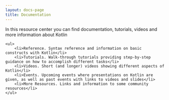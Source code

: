 ```yaml
---
layout: docs-page
title: Documentation
---
```


<div class="page-content">
    <p>In this resource center you can find documentation, tutorials, videos and more information about Kotlin</p>

    <ul>
        <li>Reference. Syntax reference and information on basic constructs with Kotlin</li>
        <li>Tutorials. Walk-through tutorials providing step-by-step guidance on how to accomplish different tasks</li>
        <li>Videos. Short (and longer) videos showing different aspects of Kotlin</li>
        <li>Events. Upcoming events where presentations on Kotlin are given, as well as past events with links to videos and slides</li>
        <li>More Resources. Links and information to some community resources</li>
    </ul>
</div>